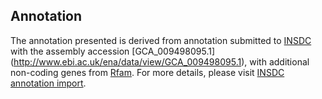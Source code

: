 
Annotation
----------

The annotation presented is derived from annotation submitted to
[INSDC](http://www.insdc.org) with the assembly accession [GCA\_009498095.1]
(http://www.ebi.ac.uk/ena/data/view/GCA_009498095.1),
with additional non-coding genes from
[Rfam](http://rfam.xfam.org/). For more details, please visit [INSDC
annotation import](http://ensemblgenomes.org/info/data/insdc_annotation).

